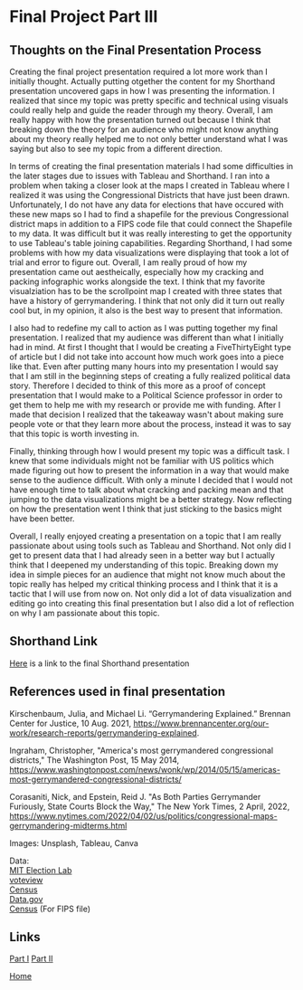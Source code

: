 # Final Project Part III

## Thoughts on the Final Presentation Process

Creating the final project presentation required a lot more work than I initially thought. Actually putting otgether the content for my Shorthand presentation uncovered gaps in how I was presenting the information. I realized that since my topic was pretty specific and technical using visuals could really help and guide the reader through my theory. Overall, I am really happy with how the presentation turned out because I think that breaking down the theory for an audience who might not know anything about my theory really helped me to not only better understand what I was saying but also to see my topic from a different direction. 

In terms of creating the final presentation materials I had some difficulties in the later stages due to issues with Tableau and Shorthand. I ran into a problem when taking a closer look at the maps I created in Tableau where I realized it was using the Congressional Districts that have just been drawn. Unfortunately, I do not have any data for elections that have occured with these new maps so I had to find a shapefile for the previous Congressional district maps in addition to a FIPS code file that could connect the Shapefile to my data. It was difficult but it was really interesting to get the opportunity to use Tableau's table joining capabilities. Regarding Shorthand, I had some problems with how my data visualizations were displaying that took a lot of trial and error to figure out. Overall, I am really proud of how my presentation came out aestheically, especially how my cracking and packing infographic works alongside the text. I think that my favorite visualziation has to be the scrollpoint map I created with three states that have a history of gerrymandering. I think that not only did it turn out really cool but, in my opinion, it also is the best way to present that information. 

I also had to redefine my call to action as I was putting together my final presentation. I realized that my audience was different than what I initially had in mind. At first I thought that I would be creating a FiveThirtyEight type of article but I did not take into account how much work goes into a piece like that. Even after putting many hours into my presentation I would say that I am still in the beginning steps of creating a fully realized political data story. Therefore I decided to think of this more as a proof of concept presentation that I would make to a Political Science professor in order to get them to help me with my research or provide me with funding. After I made that decision I realized that the takeaway wasn't about making sure people vote or that they learn more about the process, instead it was to say that this topic is worth investing in.  

Finally, thinking through how I would present my topic was a difficult task. I knew that some individuals might not be familiar with US politics which made figuring out how to present the information in a way that would make sense to the audience difficult. With only a minute I decided that I would not have enough time to talk about what cracking and packing mean and that jumping to the data visualizations might be a better strategy. Now reflecting on how the presentation went I think that just sticking to the basics might have been better.

Overall, I really enjoyed creating a presentation on a topic that I am really passionate about using tools such as Tableau and Shorthand. Not only did I get to present data that I had already seen in a better way but I actually think that I deepened my understanding of this topic. Breaking down my idea in simple pieces for an audience that might not know much about the topic really has helped my critical thinking process and I think that it is a tactic that I will use from now on. Not only did a lot of data visualization and editing go into creating this final presentation but I also did a lot of reflection on why I am passionate about this topic.  

## Shorthand Link

[Here](https://carnegiemellon.shorthandstories.com/the-unintended-benefits-of-gerrymandering/index.html) is a link to the final Shorthand presentation 

## References used in final presentation 

Kirschenbaum, Julia, and Michael Li. “Gerrymandering Explained.” Brennan Center for Justice, 10 Aug. 2021, https://www.brennancenter.org/our-work/research-reports/gerrymandering-explained.

Ingraham, Christopher, "America's most gerrymandered congressional districts," The Washington Post, 15 May 2014, https://www.washingtonpost.com/news/wonk/wp/2014/05/15/americas-most-gerrymandered-congressional-districts/

Corasaniti, Nick, and Epstein, Reid J. "As Both Parties Gerrymander Furiously, State Courts Block the Way," The New York Times, 2 April, 2022, https://www.nytimes.com/2022/04/02/us/politics/congressional-maps-gerrymandering-midterms.html

Images: 
Unsplash, Tableau, Canva

Data:  
[MIT Election Lab](https://dataverse.harvard.edu/dataset.xhtml?persistentId=doi:10.7910/DVN/IG0UN2)  
[voteview](https://voteview.com/data)  
[Census](https://www.census.gov/data/tables/time-series/demo/voting-and-registration/congressional-voting-tables.html)  
[Data.gov](https://catalog.data.gov/dataset/tiger-line-shapefile-2019-nation-u-s-116th-congressional-district-national)  
[Census](https://www.census.gov/library/reference/code-lists/ansi.html) (For FIPS file)  

## Links

[Part I](/part1.md)
[Part II](/part2.md)

[Home](/README.md)




## 
